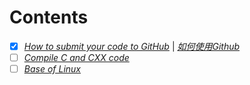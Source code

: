 # Contents

- [x] [_How to submit your code to GitHub_](docs/git/git.md) | [_如何使用Github_](docs/git/git_cn.md)
- [ ] [_Compile C and CXX code_]()
- [ ] [_Base of Linux_]()
